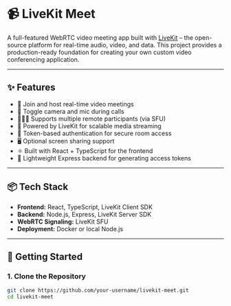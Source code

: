 # 📹 LiveKit Meet

A full-featured WebRTC video meeting app built with [LiveKit](https://livekit.io/) – the open-source platform for real-time audio, video, and data. This project provides a production-ready foundation for creating your own custom video conferencing application.

---

## ✨ Features

- 🔗 Join and host real-time video meetings
- 🎥 Toggle camera and mic during calls
- 🧑‍🤝‍🧑 Supports multiple remote participants (via SFU)
- 📡 Powered by LiveKit for scalable media streaming
- 🔐 Token-based authentication for secure room access
- 🖥️ Optional screen sharing support
- ⚛️ Built with React + TypeScript for the frontend
- 🚀 Lightweight Express backend for generating access tokens

---

## 📦 Tech Stack

- **Frontend:** React, TypeScript, LiveKit Client SDK
- **Backend:** Node.js, Express, LiveKit Server SDK
- **WebRTC Signaling:** LiveKit SFU
- **Deployment:** Docker or local Node.js

---

## 🚀 Getting Started

### 1. Clone the Repository

```bash
git clone https://github.com/your-username/livekit-meet.git
cd livekit-meet
